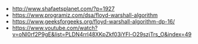 - http://www.shafaetsplanet.com/?p=1927
- https://www.programiz.com/dsa/floyd-warshall-algorithm
- https://www.geeksforgeeks.org/floyd-warshall-algorithm-dp-16/
- https://www.youtube.com/watch?v=oNI0rf2P9gE&list=PLDN4rrl48XKpZkf03iYFl-O29szjTrs_O&index=49
